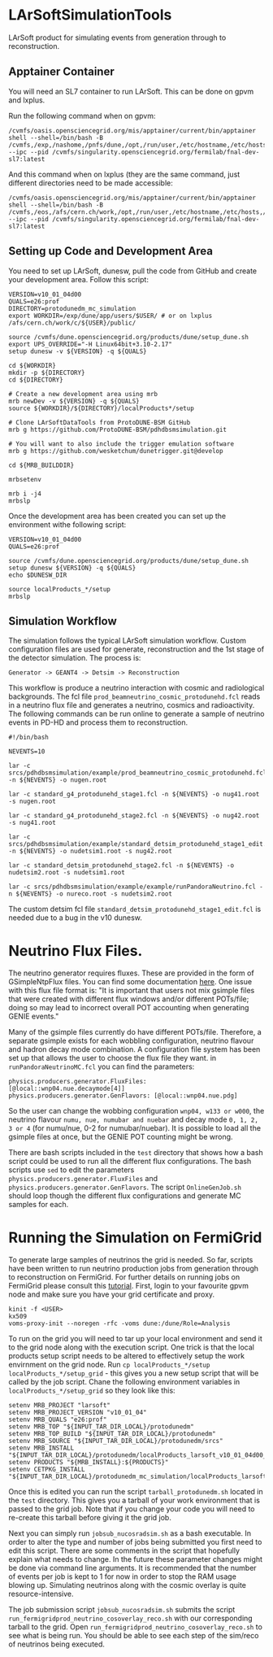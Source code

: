 # LArSoftSimulationTools
LArSoft product for simulating events from generation through to reconstruction.

## Apptainer Container

You will need an SL7 container to run LArSoft. This can be done on gpvm and lxplus.

Run the following command when on gpvm:
```
/cvmfs/oasis.opensciencegrid.org/mis/apptainer/current/bin/apptainer shell --shell=/bin/bash -B /cvmfs,/exp,/nashome,/pnfs/dune,/opt,/run/user,/etc/hostname,/etc/hosts,/etc/krb5.conf --ipc --pid /cvmfs/singularity.opensciencegrid.org/fermilab/fnal-dev-sl7:latest
```
And this command when on lxplus (they are the same command, just different directories need to be made accessible:
```
/cvmfs/oasis.opensciencegrid.org/mis/apptainer/current/bin/apptainer shell --shell=/bin/bash -B /cvmfs,/eos,/afs/cern.ch/work,/opt,/run/user,/etc/hostname,/etc/hosts,/etc/krb5.conf --ipc --pid /cvmfs/singularity.opensciencegrid.org/fermilab/fnal-dev-sl7:latest
```

## Setting up Code and Development Area

You need to set up LArSoft, dunesw, pull the code from GitHub and create your development area. Follow this script:

```
VERSION=v10_01_04d00
QUALS=e26:prof
DIRECTORY=protodunedm_mc_simulation
export WORKDIR=/exp/dune/app/users/$USER/ # or on lxplus /afs/cern.ch/work/c/${USER}/public/

source /cvmfs/dune.opensciencegrid.org/products/dune/setup_dune.sh
export UPS_OVERRIDE="-H Linux64bit+3.10-2.17"
setup dunesw -v ${VERSION} -q ${QUALS}

cd ${WORKDIR}
mkdir -p ${DIRECTORY}
cd ${DIRECTORY}

# Create a new development area using mrb
mrb newDev -v ${VERSION} -q ${QUALS}
source ${WORKDIR}/${DIRECTORY}/localProducts*/setup

# Clone LArSoftDataTools from ProtoDUNE-BSM GitHub
mrb g https://github.com/ProtoDUNE-BSM/pdhdbsmsimulation.git

# You will want to also include the trigger emulation software
mrb g https://github.com/wesketchum/dunetrigger.git@develop

cd ${MRB_BUILDDIR}

mrbsetenv

mrb i -j4
mrbslp
```

Once the development area has been created you can set up the environment withe following script:

```
VERSION=v10_01_04d00
QUALS=e26:prof

source /cvmfs/dune.opensciencegrid.org/products/dune/setup_dune.sh
setup dunesw ${VERSION} -q ${QUALS}
echo $DUNESW_DIR

source localProducts_*/setup
mrbslp
```

## Simulation Workflow

The simulation follows the typical LArSoft simulation workflow. Custom configuration files are used for generate, reconstruction and the 1st stage of the detector simulation. The process is:
```
Generator -> GEANT4 -> Detsim -> Reconstruction
```
This workflow is produce a neutrino interaction with cosmic and radiological backgrounds. The fcl file `prod_beamneutrino_cosmic_protodunehd.fcl` reads in a neutrino flux file and generates a neutrino, cosmics and radioactivity. The following commands can be run online to generate a sample of neutrino events in PD-HD and process them to reconstruction.

```
#!/bin/bash

NEVENTS=10

lar -c srcs/pdhdbsmsimulation/example/prod_beamneutrino_cosmic_protodunehd.fcl -n ${NEVENTS} -o nugen.root

lar -c standard_g4_protodunehd_stage1.fcl -n ${NEVENTS} -o nug41.root -s nugen.root

lar -c standard_g4_protodunehd_stage2.fcl -n ${NEVENTS} -o nug42.root -s nug41.root

lar -c srcs/pdhdbsmsimulation/example/standard_detsim_protodunehd_stage1_edit.fcl -n ${NEVENTS} -o nudetsim1.root -s nug42.root

lar -c standard_detsim_protodunehd_stage2.fcl -n ${NEVENTS} -o nudetsim2.root -s nudetsim1.root

lar -c srcs/pdhdbsmsimulation/example/example/runPandoraNeutrino.fcl -n ${NEVENTS} -o nureco.root -s nudetsim2.root
```
The custom detsim fcl file `standard_detsim_protodunehd_stage1_edit.fcl` is needed due to a bug in the v10 dunesw.

# Neutrino Flux Files.

The neutrino generator requires fluxes. These are provided in the form of GSimpleNtpFlux files. You can find some documentation [here](https://cdcvs.fnal.gov/redmine/projects/nutools/wiki/GENIEHelper_Flux). One issue with this flux file format is: "It is important that users not mix gsimple files that were created with different flux windows and/or different POTs/file; doing so may lead to incorrect overall POT accounting when generating GENIE events."

Many of the gsimple files currently do have different POTs/file. Therefore, a separate gsimple exists for each wobbling configuration, neutrino flavour and hadron decay mode combination. A configuration file system has been set up that allows the user to choose the flux file they want. in `runPandoraNeutrinoMC.fcl` you can find the parameters:
```
physics.producers.generator.FluxFiles: [@local::wnp04.nue.decaymode[4]]
physics.producers.generator.GenFlavors: [@local::wnp04.nue.pdg]
```
So the user can change the wobbing configuration `wnp04, w133 or w000`, the neutrino flavour `numu, nue, numubar and nuebar` and decay mode `0, 1, 2, 3 or 4` (for numu/nue, 0-2 for numubar/nuebar). It is possible to load all the gsimple files at once, but the GENIE POT counting might be wrong.

There are bash scripts included in the `test` directory that shows how a bash script could be used to run all the different flux configurations. The bash scripts use `sed` to edit the parameters `physics.producers.generator.FluxFiles` and `physics.producers.generator.GenFlavors`. The script `OnlineGenJob.sh` should loop though the different flux configurations and generate MC samples for each.

# Running the Simulation on FermiGrid

To generate large samples of neutrinos the grid is needed. So far, scripts have been written to run neutrino production jobs from generation through to reconstruction on FermiGrid. For further details on running jobs on FermiGrid please consult this [tutorial](https://dune.github.io/computing-basics/07-grid-job-submission/index.html). First, login to your favourite gpvm node and make sure you have your grid certificate and proxy.
```
kinit -f <USER>
kx509
voms-proxy-init --noregen -rfc -voms dune:/dune/Role=Analysis
```
To run on the grid you will need to tar up your local environment and send it to the grid node along with the execution script. One trick is that the local products setup script needs to be altered to effectively setup the work envirnment on the grid node. Run `cp localProducts_*/setup localProducts_*/setup_grid` - this gives you a new setup script that will be called by the job script. Chane the following environment variables in `localProducts_*/setup_grid` so they look like this:
```
setenv MRB_PROJECT "larsoft"
setenv MRB_PROJECT_VERSION "v10_01_04"
setenv MRB_QUALS "e26:prof"
setenv MRB_TOP "${INPUT_TAR_DIR_LOCAL}/protodunedm"
setenv MRB_TOP_BUILD "${INPUT_TAR_DIR_LOCAL}/protodunedm"
setenv MRB_SOURCE "${INPUT_TAR_DIR_LOCAL}/protodunedm/srcs"
setenv MRB_INSTALL "${INPUT_TAR_DIR_LOCAL}/protodunedm/localProducts_larsoft_v10_01_04d00_e26_prof"
setenv PRODUCTS "${MRB_INSTALL}:${PRODUCTS}"
setenv CETPKG_INSTALL "${INPUT_TAR_DIR_LOCAL}/protodunedm_mc_simulation/localProducts_larsoft_v10_01_04d00_e26_prof"
```
Once this is edited you can run the script `tarball_protodunedm.sh` located in the `test` directory. This gives you a tarball of your work environment that is passed to the grid job. Note that if you change your code you will need to re-create this tarball before giving it the grid job.

Next you can simply run `jobsub_nucosradsim.sh` as a bash executable. In order to alter the type and number of jobs being submitted you first need to edit this script. There are some comments in the script that hopefully explain what needs to change. In the future these parameter changes might be done via command line arguments. It is recommended that the number of events per job is kept to 1 for now in order to stop the RAM usage blowing up. Simulating neutrinos along with the cosmic overlay is quite resource-intensive.

The job submission script `jobsub_nucosradsim.sh` submits the script `run_fermigridprod_neutrino_cosoverlay_reco.sh` with our corresponding tarball to the grid. Open `run_fermigridprod_neutrino_cosoverlay_reco.sh` to see what is being run. You should be able to see each step of the sim/reco of neutrinos being executed. 
